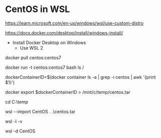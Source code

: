 # CentOS in WSL

https://learn.microsoft.com/en-us/windows/wsl/use-custom-distro

https://docs.docker.com/desktop/install/windows-install/

* Install Docker Desktop on Windows
    * Use WSL 2

docker pull centos:centos7

docker run -t centos:centos7 bash ls /

dockerContainerID=$(docker container ls -a | grep -i centos | awk '{print $1}')

docker export $dockerContainerID > /mnt/c/temp/centos.tar

cd C:\temp

wsl --import CentOS . .\centos.tar

wsl -l -v

wsl -d CentOS

<!-- wsl --unregister CentOS -->

